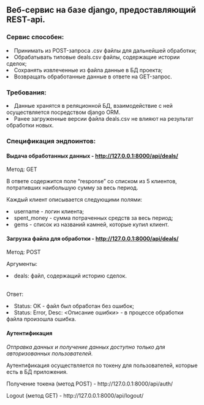 ## Веб-сервис на базе django, предоставляющий REST-api.

### Сервис способен:
<li>Принимать из POST-запроса .csv файлы для дальнейшей обработки;</li>
<li>Обрабатывать типовые deals.csv файлы, содержащие истории сделок;</li>
<li>Сохранять извлеченные из файла данные в БД проекта;</li>
<li>Возвращать обработанные данные в ответе на GET-запрос.</li>

### Требования:
<li>Данные хранятся в реляционной БД, взаимодействие с ней осуществляется посредством django ORM.</li>
<li>Ранее загруженные версии файла deals.csv не влияют на результат обработки новых.</li>

### Спецификация эндпоинтов:

#### Выдача обработанных данных - http://127.0.0.1:8000/api/deals/
<p>Метод: GET</p>
<p>В ответе содержится поле “response” со списком из 5 клиентов, потративших наибольшую сумму за весь период.</p>
<p>Каждый клиент описывается следующими полями:</p>
<li><t>username - логин клиента;</li>
<li>spent_money - сумма потраченных средств за весь период;</li>
<li>gems - список из названий камней, которые купил клиент.</li>

#### Загрузка файла для обработки - http://127.0.0.1:8000/api/deals/
<p>Метод: POST</p>
<p>Аргументы:</p>
<li>deals: файл, содержащий историю сделок.</li><br>
<p>Ответ:</p>
<li>Status: OK - файл был обработан без ошибок;</li>
<li>Status: Error, Desc: <Описание ошибки> - в процессе обработки файла произошла ошибка.</li>

#### Аутентификация
<i>Отправка данных и получение данных доступно только для авторизованных пользователей.</i>
<p>Аутентификация осуществляется по токену для пользователей, которые есть в БД приложения.</p>
<p>Получение токена (метод POST) - http://127.0.0.1:8000/api/auth/</p>
<p>Logout (метод GET) - http://127.0.0.1:8000/api/logout/</p>
